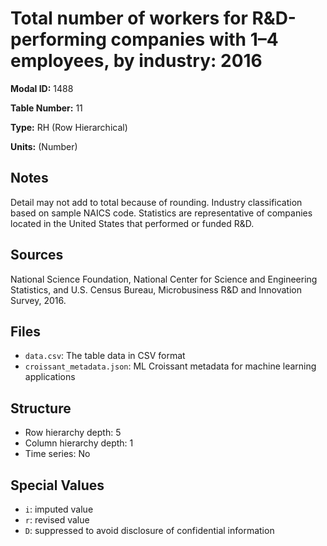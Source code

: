 # Total number of workers for R&D-performing companies with 1&#8211;4 employees, by industry: 2016

**Modal ID:** 1488

**Table Number:** 11

**Type:** RH (Row Hierarchical)

**Units:** (Number)

## Notes

Detail may not add to total because of rounding. Industry classification based on sample NAICS code. Statistics are representative of companies located in the United States that performed or funded R&D.

## Sources

National Science Foundation, National Center for Science and Engineering Statistics, and U.S. Census Bureau, Microbusiness R&D and Innovation Survey, 2016.

## Files

- `data.csv`: The table data in CSV format
- `croissant_metadata.json`: ML Croissant metadata for machine learning applications

## Structure

- Row hierarchy depth: 5
- Column hierarchy depth: 1
- Time series: No

## Special Values

- `i`: imputed value
- `r`: revised value
- `D`: suppressed to avoid disclosure of confidential information
